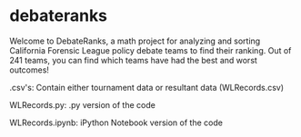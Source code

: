 # debateranks


Welcome to DebateRanks, a math project for analyzing and sorting California Forensic League policy debate teams to find their ranking. Out of 241 teams, you can find which teams have had the best and worst outcomes!


.csv's: Contain either tournament data or resultant data (WLRecords.csv)

WLRecords.py: .py version of the code

WLRecords.ipynb: iPython Notebook version of the code
